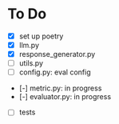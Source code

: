 # To Do

- [x] set up poetry
- [x] llm.py
- [x] response_generator.py
- [ ] utils.py
- [ ] config.py: eval config
- [-] metric.py: in progress
- [-] evaluator.py: in progress
- [ ] tests
